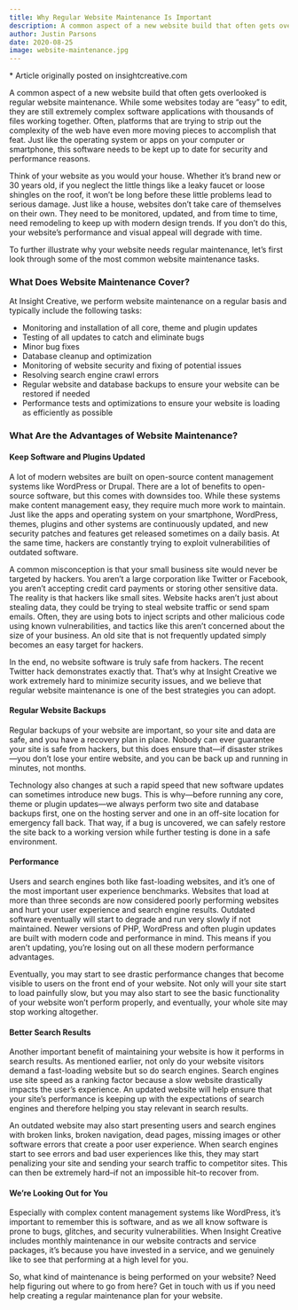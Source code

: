 ```yaml
---
title: Why Regular Website Maintenance Is Important
description: A common aspect of a new website build that often gets overlooked is regular website maintenance. While some websites today are “easy” to edit, they are still extremely complex software applications with thousands of files working together.
author: Justin Parsons
date: 2020-08-25
image: website-maintenance.jpg
---
```


\* Article originally posted on insightcreative.com

A common aspect of a new website build that often gets overlooked is regular website maintenance. While some websites today are “easy” to edit, they are still extremely complex software applications with thousands of files working together. Often, platforms that are trying to strip out the complexity of the web have even more moving pieces to accomplish that feat. Just like the operating system or apps on your computer or smartphone, this software needs to be kept up to date for security and performance reasons.

Think of your website as you would your house. Whether it’s brand new or 30 years old, if you neglect the little things like a leaky faucet or loose shingles on the roof, it won’t be long before these little problems lead to serious damage. Just like a house, websites don’t take care of themselves on their own. They need to be monitored, updated, and from time to time, need remodeling to keep up with modern design trends. If you don’t do this, your website’s performance and visual appeal will degrade with time.

To further illustrate why your website needs regular maintenance, let’s first look through some of the most common website maintenance tasks.

### What Does Website Maintenance Cover?

At Insight Creative, we perform website maintenance on a regular basis and typically include the following tasks:

- Monitoring and installation of all core, theme and plugin updates
- Testing of all updates to catch and eliminate bugs
- Minor bug fixes
- Database cleanup and optimization
- Monitoring of website security and fixing of potential issues
- Resolving search engine crawl errors
- Regular website and database backups to ensure your website can be restored if needed
- Performance tests and optimizations to ensure your website is loading as efficiently as possible

### What Are the Advantages of Website Maintenance?

#### Keep Software and Plugins Updated

A lot of modern websites are built on open-source content management systems like WordPress or Drupal. There are a lot of benefits to open-source software, but this comes with downsides too. While these systems make content management easy, they require much more work to maintain. Just like the apps and operating system on your smartphone, WordPress, themes, plugins and other systems are continuously updated, and new security patches and features get released sometimes on a daily basis. At the same time, hackers are constantly trying to exploit vulnerabilities of outdated software.

A common misconception is that your small business site would never be targeted by hackers. You aren’t a large corporation like Twitter or Facebook, you aren’t accepting credit card payments or storing other sensitive data. The reality is that hackers like small sites. Website hacks aren’t just about stealing data, they could be trying to steal website traffic or send spam emails. Often, they are using bots to inject scripts and other malicious code using known vulnerabilities, and tactics like this aren’t concerned about the size of your business. An old site that is not frequently updated simply becomes an easy target for hackers.

In the end, no website software is truly safe from hackers. The recent Twitter hack demonstrates exactly that. That’s why at Insight Creative we work extremely hard to minimize security issues, and we believe that regular website maintenance is one of the best strategies you can adopt.

#### Regular Website Backups

Regular backups of your website are important, so your site and data are safe, and you have a recovery plan in place. Nobody can ever guarantee your site is safe from hackers, but this does ensure that—if disaster strikes—you don’t lose your entire website, and you can be back up and running in minutes, not months.

Technology also changes at such a rapid speed that new software updates can sometimes introduce new bugs. This is why—before running any core, theme or plugin updates—we always perform two site and database backups first, one on the hosting server and one in an off-site location for emergency fall back. That way, if a bug is uncovered, we can safely restore the site back to a working version while further testing is done in a safe environment.

#### Performance

Users and search engines both like fast-loading websites, and it’s one of the most important user experience benchmarks. Websites that load at more than three seconds are now considered poorly performing websites and hurt your user experience and search engine results. Outdated software eventually will start to degrade and run very slowly if not maintained. Newer versions of PHP, WordPress and often plugin updates are built with modern code and performance in mind. This means if you aren’t updating, you’re losing out on all these modern performance advantages.

Eventually, you may start to see drastic performance changes that become visible to users on the front end of your website. Not only will your site start to load painfully slow, but you may also start to see the basic functionality of your website won’t perform properly, and eventually, your whole site may stop working altogether.

#### Better Search Results

Another important benefit of maintaining your website is how it performs in search results. As mentioned earlier, not only do your website visitors demand a fast-loading website but so do search engines. Search engines use site speed as a ranking factor because a slow website drastically impacts the user’s experience. An updated website will help ensure that your site’s performance is keeping up with the expectations of search engines and therefore helping you stay relevant in search results.

An outdated website may also start presenting users and search engines with broken links, broken navigation, dead pages, missing images or other software errors that create a poor user experience. When search engines start to see errors and bad user experiences like this, they may start penalizing your site and sending your search traffic to competitor sites. This can then be extremely hard–if not an impossible hit–to recover from.

#### We’re Looking Out for You

Especially with complex content management systems like WordPress, it’s important to remember this is software, and as we all know software is prone to bugs, glitches, and security vulnerabilities. When Insight Creative includes monthly maintenance in our website contracts and service packages, it’s because you have invested in a service, and we genuinely like to see that performing at a high level for you.

So, what kind of maintenance is being performed on your website? Need help figuring out where to go from here? Get in touch with us if you need help creating a regular maintenance plan for your website.
